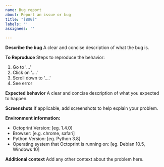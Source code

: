 ```yaml
---
name: Bug report
about: Report an issue or bug
title: "[BUG]"
labels: ''
assignees: ''

---
```


**Describe the bug**
A clear and concise description of what the bug is.

**To Reproduce**
Steps to reproduce the behavior:
1. Go to '...'
2. Click on '....'
3. Scroll down to '....'
4. See error

**Expected behavior**
A clear and concise description of what you expected to happen.

**Screenshots**
If applicable, add screenshots to help explain your problem.

**Environment information:**
 - Octoprint Version: [eg. 1.4.0]
 - Browser: [e.g. chrome, safari]
 - Python Version: [eg. Python 3.8]
 - Operating system that Octoprint is running on: [eg. Debian 10.5, Windows 10]

**Additional context**
Add any other context about the problem here.
